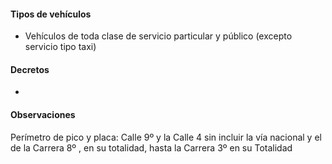 #### Tipos de vehículos

- Vehículos de toda clase de servicio particular y público (excepto servicio tipo taxi)

#### Decretos

- []()

#### Observaciones

Perímetro de pico y placa: Calle 9º y la Calle 4 sin incluir la vía nacional y el de la Carrera 8º , en su totalidad, hasta la Carrera 3º en su Totalidad
